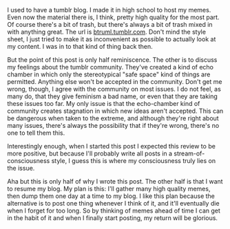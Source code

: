I used to have a tumblr blog. I made it in high school to host my memes.
Even now the material there is, I think, pretty high quality for the
most part. Of course there's a bit of trash, but there's always a bit of
trash mixed in with anything great. The url is
[btruml.tumblr.com](https://btruml.tumblr.com). Don't mind the style
sheet, I
just tried to make it as inconvenient as possible to actually look at my
content. I was in to that kind of thing back then.

But the point of this post is only half reminiscence. The other is to
discuss my feelings about the tumblr community. They've created a kind
of echo chamber in which only the stereotypical "safe space" kind of
things are permitted. Anything else won't be accepted in the community.
Don't get me wrong, though, I agree with the community on most issues. I
do not feel, as many do, that they give feminism a bad name, or even
that they are taking these issues too far. My only issue is that the
echo-chamber kind of community creates stagnation in which new ideas
aren't accepted. This can be dangerous when taken to the extreme, and
although they're right about many issues, there's always the
possibility that if they're wrong, there's no one to tell them this.

Interestingly enough, when I started this post I expected this review to
be more positive, but because I'll probably write all posts in a
stream-of-consciousness style, I guess this is where my consciousness
truly lies on the issue.

Aha but this is only half of why I wrote this post. The other half is
that I want to resume my blog. My plan is this: I'll gather many high
quality memes, then dump them one day at a time to my blog. I like this
plan because the alternative is to post one thing whenever I think of
it, and it'll eventually die when I forget for too long. So by thinking
of memes ahead of time I can get in the habit of it and when I finally
start posting, my return will be glorious.
